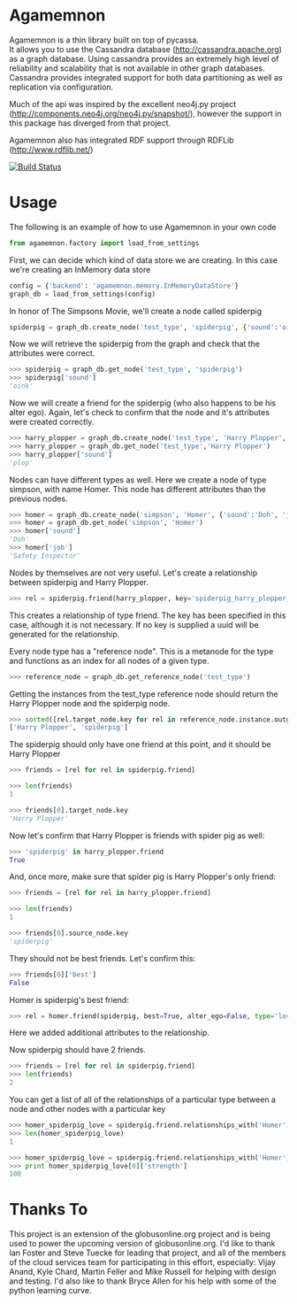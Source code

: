 Agamemnon
==============

Agamemnon is a thin library built on top of pycassa.  
It allows you to use the Cassandra database (<http://cassandra.apache.org>) as a graph database. 
Using cassandra provides an extremely high level of reliability and scalability that is not available in other
graph databases.  Cassandra provides integrated support for both data partitioning as well as replication via configuration.

Much of the api was inspired by the excellent neo4j.py project (<http://components.neo4j.org/neo4j.py/snapshot/>),
however the support in this package has diverged from that project.

Agamemnon also has integrated RDF support through RDFLib (http://www.rdflib.net/)

[![Build Status](https://secure.travis-ci.org/globusonline/agamemnon.png)](http://travis-ci.org/globusonline/agamemnon)

Usage
==========================

The following is an example of how to use Agamemnon in your own code

```python
from agamemnon.factory import load_from_settings
```
First, we can decide which kind of data store we are creating.  In this case we're creating an InMemory data store

```python
config = {'backend': 'agamemnon.memory.InMemoryDataStore'}
graph_db = load_from_settings(config)
```
In honor of The Simpsons Movie, we'll create a node called spiderpig
```python
spiderpig = graph_db.create_node('test_type', 'spiderpig', {'sound':'oink'})
```
Now we will retrieve the spiderpig from the graph and check that the attributes were correct.
```python
>>> spiderpig = graph_db.get_node('test_type', 'spiderpig')
>>> spiderpig['sound']
'oink'
```

Now we will create a friend for the spiderpig (who also happens to be his alter ego).  Again, let's check to
confirm that the node and it's attributes were created correctly.
```python
>>> harry_plopper = graph_db.create_node('test_type', 'Harry Plopper', {'sound':'plop'})
>>> harry_plopper = graph_db.get_node('test_type','Harry Plopper')
>>> harry_plopper['sound']
'plop'
```

Nodes can have different types as well.  Here we create a node of type simpson, with name Homer.  This node has
different attributes than the previous nodes.

```python
>>> homer = graph_db.create_node('simpson', 'Homer', {'sound':'Doh', 'job':'Safety Inspector'})
>>> homer = graph_db.get_node('simpson', 'Homer')
>>> homer['sound']
'Doh'
>>> homer['job']
'Safety Inspector'
```
Nodes by themselves are not very useful.  Let's create a relationship between spiderpig and Harry Plopper.
```python
>>> rel = spiderpig.friend(harry_plopper, key='spiderpig_harry_plopper_alliance', alter_ego=True, best=False)
```
This creates a relationship of type friend.  The key has been specified in this case, although it is not necessary.
If no key is supplied a uuid will be generated for the relationship.

Every node type has a "reference node".  This is a metanode for the type and functions as an index for all nodes of a
given type.
```python
>>> reference_node = graph_db.get_reference_node('test_type')
```
Getting the instances from the test_type reference node should return the Harry Plopper node and the spiderpig node.
```python
>>> sorted([rel.target_node.key for rel in reference_node.instance.outgoing])
['Harry Plopper', 'spiderpig']
```
The spiderpig should only have one friend at this point, and it should be Harry Plopper
```python
>>> friends = [rel for rel in spiderpig.friend]

>>> len(friends)
1

>>> friends[0].target_node.key
'Harry Plopper'
```
Now let's confirm that Harry Plopper is friends with spider pig as well:
```python
>>> 'spiderpig' in harry_plopper.friend
True
```
And, once more, make sure that spider pig is Harry Plopper's only friend:
```python
>>> friends = [rel for rel in harry_plopper.friend]

>>> len(friends)
1

>>> friends[0].source_node.key
'spiderpig'
```
They should not be best friends.  Let's confirm this:
```python
>>> friends[0]['best']
False
```
Homer is spiderpig's best friend:
```python
>>> rel = homer.friend(spiderpig, best=True, alter_ego=False, type='love', strength=100)
```
Here we added additional attributes to the relationship.

Now spiderpig should have 2 friends.
```python
>>> friends = [rel for rel in spiderpig.friend]
>>> len(friends)
2
```
You can get a list of all of the relationships of a particular type between a node and other nodes with a particular key
```python
>>> homer_spiderpig_love = spiderpig.friend.relationships_with('Homer')
>>> len(homer_spiderpig_love)
1

>>> homer_spiderpig_love = spiderpig.friend.relationships_with('Homer')
>>> print homer_spiderpig_love[0]['strength']
100
```


Thanks To
=============
This project is an extension of the globusonline.org project and is being used to power the upcoming version of globusonline.org.  I'd like to thank Ian Foster and Steve Tuecke for leading that project, and all of the members of the cloud services team for participating in this effort, especially: Vijay Anand, Kyle Chard, Martin Feller and Mike Russell for helping with design and testing.  I'd also like to thank Bryce Allen for his help with some of the python learning curve.
